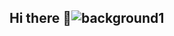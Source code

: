 ## Hi there 👋![background1](https://github.com/user-attachments/assets/9e7863ce-03ab-457a-bb5c-94211ca14804)


<!--
**bogdan-andrei-pitarca/bogdan-andrei-pitarca** is a ✨ _special_ ✨ repository because its `README.md` (this file) appears on your GitHub profile.

Here are some ideas to get you started:

- 🔭 I’m currently working on ...
- 🌱 I’m currently learning ...
- 👯 I’m looking to collaborate on ...
- 🤔 I’m looking for help with ...
- 💬 Ask me about ...
- 📫 How to reach me: ...
- 😄 Pronouns: ...
- ⚡ Fun fact: ...
-->
